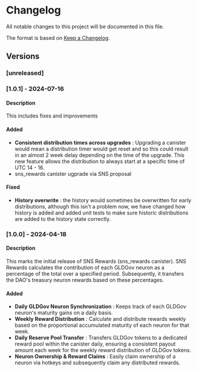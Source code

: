 # Changelog
All notable changes to this project will be documented in this file.

The format is based on [Keep a Changelog](https://keepachangelog.com/en/1.0.0/).

## Versions

### [unreleased]

### [1.0.1] - 2024-07-16

#### Description
This includes fixes and improvements

#### Added
- **Consistent distribution times across upgrades** : Upgrading a canister would mean a distribution timer would get reset and so this could result in an almost 2 week delay depending on the time of the upgrade. This new feature allows the distribution to always start at a specific time of UTC 14 - 16. 
- sns_rewards canister ugprade via SNS proposal

#### Fixed
- **History overwrite** : the history would sometimes be overwritten for early distributions, although this isn't a problem now, we have changed how history is added and added unit tests to make sure historic distributions are added to the history state correctly.

### [1.0.0] - 2024-04-18

#### Description
This marks the initial release of SNS Rewards (sns_rewards canister). SNS Rewards calculates the contribution of each GLDGov neuron as a percentage of the total over a specified period. Subsequently, it transfers the DAO's treasury neuron rewards based on these percentages.

#### Added

- **Daily GLDGov Neuron Synchronization** : Keeps track of each GLDGov neuron's maturity gains on a daily basis.
- **Weekly Reward Distribution** : Calculate and distribute rewards weekly based on the proportional accumulated maturity of each neuron for that week.
- **Daily Reserve Pool Transfer** : Transfers GLDGov tokens to a dedicated reward pool within the canister daily, ensuring a consistent payout amount each week for the weekly reward distribution of GLDGov tokens.
- **Neuron Ownership & Reward Claims** : Easily claim ownership of a neuron via hotkeys and subsequently claim any distributed rewards.

